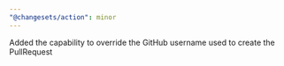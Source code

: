 ```yaml
---
"@changesets/action": minor
---
```


Added the capability to override the GitHub username used to create the PullRequest
